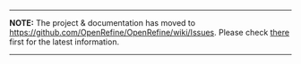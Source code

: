 
---

**NOTE:** The project & documentation has moved to https://github.com/OpenRefine/OpenRefine/wiki/Issues. Please check [there](https://github.com/OpenRefine/OpenRefine/wiki/Issues) first for the latest information.

---

